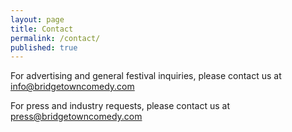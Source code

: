 ```yaml
---
layout: page
title: Contact
permalink: /contact/
published: true
---
```

<!--email_off--> 
For advertising and general festival inquiries, please contact us at [info@bridgetowncomedy.com](mailto:info@bridgetowncomedy.com)

For press and industry requests, please contact us at [press@bridgetowncomedy.com](mailto:press@bridgetowncomedy.com)
<!--/email_off--> 
